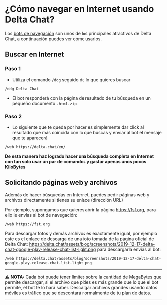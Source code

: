 # ¿Cómo navegar en Internet usando Delta Chat?

Los [bots de navegación](https://github.com/adbenitez/deltachat-manual/blob/main/docs/bots.md#navegaci%C3%B3n) son unos de los principales atractivos de Delta Chat, a continuación puedes ver cómo usarlos.

## Buscar en Internet

### Paso 1

-  Utiliza el comando `/ddg` seguido de lo que quieres buscar 

 `/ddg Delta Chat`
 
 - El bot responderá con la página de resultado de tu búsqueda en un pequeño documento `.html.zip` 
 
 ### Paso 2

- Lo siguiente que te queda por hacer es simplemente dar click al resultado que más coincida con lo que buscas y enviar al bot el mensaje que te aparecerá 

`/web https://delta.chat/en/`

**De esta manera haz logrado hacer una búsqueda completa en Internet con tan solo usar un par de comandos y gastar apenas unos pocos KiloBytes**

## Solicitando páginas web y archivos

Además de hacer búsquedas en Internet, puedes pedir páginas web y archivos directamente si tienes su enlace (dirección URL)

Por ejemplo, supongamos que quieres abrir la página https://fsf.org, para ello le envías al bot de navegación:

`/web https://fst.org`

Para descargar fotos y demás archivos es exactamente igual, por ejemplo este es el enlace de descarga de una foto tomada de la página oficial de Delta Chat: https://delta.chat/assets/blog/screenshots/2019-12-17-delta-chat-google-play-release-chat-list-light.png para descargarla envías al bot: 

`/web https://delta.chat/assets/blog/screenshots/2019-12-17-delta-chat-google-play-release-chat-list-light.png`

---

**:warning: NOTA:**  Cada bot puede tener límites sobre la cantidad de MegaBytes que permite descargar, si el archivo que pides es más grande que lo que el bot permite, el bot te lo hará saber. Descargar archivos grandes usando datos móviles es tráfico que se descontará normalmente de tu plan de datos.

---
